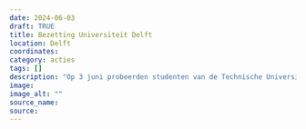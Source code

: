 ```yaml
---
date: 2024-06-03
draft: TRUE
title: Bezetting Universiteit Delft
location: Delft
coordinates: 
category: acties
tags: []
description: "Op 3 juni probeerden studenten van de Technische Universiteit Delft een gebouw te bezetten, wat door de politie werd verhinderd. Meer dan 15 studenten werden gearresteerd."
image: 
image_alt: ""
source_name: 
source: 
---
```

